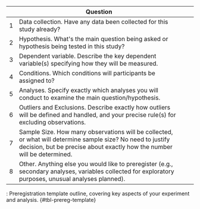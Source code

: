 |   | Question                                                                                                                                                                              |   |   |
|---|---------------------------------------------------------------------------------------------------------------------------------------------------------------------------------------|---|---|
| 1 | Data collection. Have any data been collected for this study already?                                                                                                                 |   |   |
| 2 | Hypothesis. What's the main question being asked or hypothesis being tested in this study?                                                                                            |   |   |
| 3 | Dependent variable. Describe the key dependent variable(s) specifying how they will be measured.                                                                                      |   |   |
| 4 | Conditions. Which conditions will participants be assigned to?                                                                                                           |   |   |
| 5 | Analyses. Specify exactly which analyses you will conduct to examine the main question/hypothesis.                                                                                     |   |   |
| 6 | Outliers and Exclusions. Describe exactly how outliers will be defined and handled, and your precise rule(s) for excluding observations.                                              |   |   |
| 7 | Sample Size. How many observations will be collected, or what will determine sample size? No need to justify decision, but be precise about exactly how the number will be determined. |   |   |
| 8 | Other. Anything else you would like to preregister (e.g., secondary analyses, variables collected for exploratory purposes, unusual analyses planned).                               |   |   |

: Preregistration template outline, covering key aspects of your experiment and analysis. {#tbl-prereg-template}
